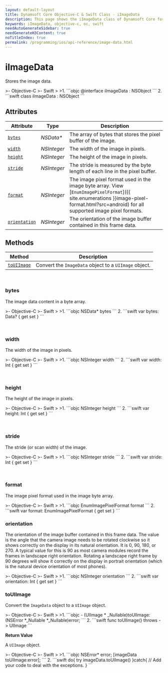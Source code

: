 ```yaml
---
layout: default-layout
title: Dynamsoft Core Objective-C & Swift Class - iImageData
description: This page shows the iImageData class of Dynamsoft Core for iOS SDK.
keywords: iImageData, objective-c, oc, swift
needAutoGenerateSidebar: true
needGenerateH3Content: true
noTitleIndex: true
permalink: /programming/ios/api-reference/image-data.html
---
```



# iImageData

Stores the image data.  

<div class="sample-code-prefix"></div>
>- Objective-C
>- Swift
>
>1. 
```objc
@interface iImageData : NSObject 
```
2. 
```swift
class iImageData : NSObject
```

## Attributes

| Attribute | Type | Description |
|---------- | ---- | ----------- |
| [`bytes`](#bytes) | *NSData\** | The array of bytes that stores the pixel buffer of the image. |
| [`width`](#width) | *NSInteger* | The width of the image in pixels. |
| [`height`](#height) | *NSInteger* | The height of the image in pixels. |
| [`stride`](#stride) | *NSInteger* | The stride is measured by the byte length of each line in the pixel buffer. |
| [`format`](#format) | *NSInteger* | The image pixel format used in the image byte array. View [`EnumImagePixelFormat`]({{ site.enumerations }}image-pixel-format.html?src=android) for all supported image pixel formats. |
| [`orientation`](#orientation) | *NSInteger* | The orientation of the image buffer contained in this frame data. |

## Methods

| Method | Description |
| ------ | ----------- |
| [`toUIImage`](#touiimage) | Convert the `ImageData` object to a `UIImage` object. |

&nbsp;

### bytes

The image data content in a byte array.

<div class="sample-code-prefix"></div>
>- Objective-C
>- Swift
>
>1. 
```objc
NSData* bytes
```
2. 
```swift
var bytes: Data? { get set }
```

&nbsp;

### width

The width of the image in pixels.  

<div class="sample-code-prefix"></div>
>- Objective-C
>- Swift
>
>1. 
```objc
NSInteger width
```
2. 
```swift
var width: Int { get set }
```

&nbsp;

### height

The height of the image in pixels.

<div class="sample-code-prefix"></div>
>- Objective-C
>- Swift
>
>1. 
```objc
NSInteger height
```
2. 
```swift
var height: Int { get set }
```

&nbsp;

### stride

The stride (or scan width) of the image.

<div class="sample-code-prefix"></div>
>- Objective-C
>- Swift
>
>1. 
```objc
NSInteger stride
```
2. 
```swift
var stride: Int { get set }
```

&nbsp;

### format

The image pixel format used in the image byte array.

<div class="sample-code-prefix"></div>
>- Objective-C
>- Swift
>
>1. 
```objc
EnumImagePixelFormat format
```
2. 
```swift
var format: EnumImagePixelFormat { get set }
```

### orientation

The orientation of the image buffer contained in this frame data. The value is the angle that the camera image needs to be rotated clockwise so it shows correctly on the display in its natural orientation. It is 0, 90, 180, or 270. A typical value for this is 90 as most camera modules record the frames in landscape right orientation. Rotating a landscape right frame by 90 degrees will show it correctly on the display in portrait orientation (which is the natural device orientation of most phones).

<div class="sample-code-prefix"></div>
>- Objective-C
>- Swift
>
>1. 
```objc
NSInteger orientation
```
2. 
```swift
var orientation: Int { get set }
```

### toUIImage

Convert the `ImageData` object to a `UIImage` object.

<div class="sample-code-prefix"></div>
>- Objective-C
>- Swift
>
>1. 
```objc
- (UIImage * _Nullable)toUIImage:(NSError *_Nullable *_Nullable)error;
```
2. 
```swift
func toUIImage() throws -> UIImage
```

**Return Value**

A `UIImage` object.

<div class="sample-code-prefix"></div>
>- Objective-C
>- Swift
>
>1. 
```objc
NSError* error;
[imageData toUIImage:error];
```
2. 
```swift
do{
   try imageData.toUIImage()
}catch{
   // Add your code to deal with the exceptions.
}
```
